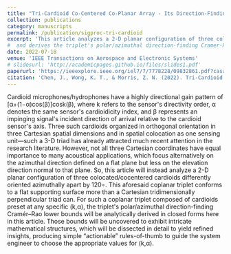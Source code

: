 ```yaml
---
title: "Tri-Cardioid Co-Centered Co-Planar Array - Its Direction-Finding Cramer-Rao Bound and Design Guidelines"
collection: publications
category: manuscripts
permalink: /publication/sigproc-tri-cardioid
excerpt: 'This article analyzes a 2-D planar configuration of three colocated/cocentered cardioids differently oriented azimuthally apart by 120 degrees.'
#  and derives the triplet's polar/azimuthal direction-finding Cramer-Rao lower bounds.'
date: 2022-07-18
venue: 'IEEE Transactions on Aerospace and Electronic Systems'
# slidesurl: 'http://academicpages.github.io/files/slides1.pdf'
paperurl: 'https://ieeexplore.ieee.org/iel7/7/7778228/09832861.pdf?casa_token=pZEYeTfepkEAAAAA:iv_d8iZzDSxBYHu5S3EGP6e30EfNtBQfq6kmVWcQ0l-tyhOzTDt1X89KIwGTA1WO_O4qLxzoD_8'
citation: 'Chen, J., Wong, K. T., & Morris, Z. N. (2022). Tri-Cardioid Co-Centered Co-Planar Array—Its Direction-Finding Cramér-Rao Bound and Design Guidelines. IEEE Transactions on Aerospace and Electronic Systems, 59(1), 660-677.'
---
```


Cardioid microphones/hydrophones have a highly directional gain pattern of [α+(1−α)cos(β)]cosk(β), where k refers to the sensor's directivity order, α denotes the same sensor's cardioidicity index, and β represents an impinging signal's incident direction of arrival relative to the cardioid sensor's axis. Three such cardioids organized in orthogonal orientation in three Cartesian spatial dimensions and in spatial colocation as one sensing unit—such a 3-D triad has already attracted much recent attention in the research literature. However, not all three Cartesian coordinates have equal importance to many acoustical applications, which focus alternatively on the azimuthal direction defined on a flat plane but less on the elevation direction normal to that plane. So, this article will instead analyze a 2-D planar configuration of three colocated/cocentered cardioids differently oriented azimuthally apart by 120∘. This aforesaid coplanar triplet conforms to a flat supporting surface more than a Cartesian tridimensionally perpendicular triad can. For such a coplanar triplet composed of cardioids preset at any specific (k,α), the triplet's polar/azimuthal direction-finding Cramér–Rao lower bounds will be analytically derived in closed forms here in this article. Those bounds will be uncovered to exhibit intricate mathematical structures, which will be dissected in detail to yield refined insights, producing simple “actionable” rules-of-thumb to guide the system engineer to choose the appropriate values for (k,α).
